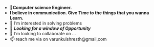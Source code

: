 - 👋**Computer science Engineer.** 
-  **I believe in communication.
   Give Time to the things that you wanna Learn.**
- 👀 I’m interested in solving problems 
- 🌱 ***Looking for a window of Opportunity***
- 💞️ I’m looking to collaborate on ...
- 📫 reach me via on varunkulshresth@gmail,com

<!---
Varun3721/Varun3721 is a ✨ special ✨ repository because its `README.md` (this file) appears on your GitHub profile.
You can click the Preview link to take a look at your changes.
--->
